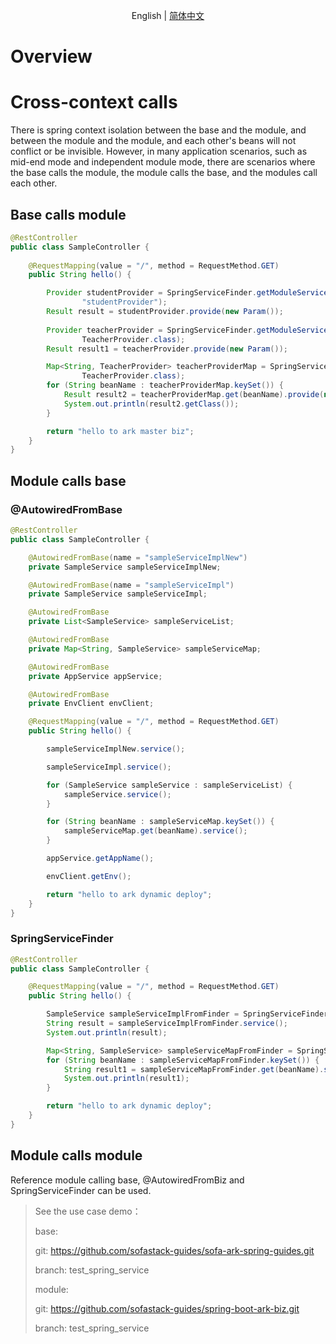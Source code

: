 <div align="center">

English | [简体中文](./README-zh_CN.md)

</div>

# Overview

# Cross-context calls

There is spring context isolation between the base and the module, and between the module and the module, and each other's beans will not conflict or be invisible. However, in many application scenarios, such as mid-end mode and independent module mode, there are scenarios where the base calls the module, the module calls the base, and the modules call each other.

## Base calls module

```java
@RestController
public class SampleController {
    
    @RequestMapping(value = "/", method = RequestMethod.GET)
    public String hello() {

        Provider studentProvider = SpringServiceFinder.getModuleService("spring-boot-ark-biz", "0.0.1-SNAPSHOT",
                "studentProvider");
        Result result = studentProvider.provide(new Param());
        
        Provider teacherProvider = SpringServiceFinder.getModuleService("spring-boot-ark-biz", "0.0.1-SNAPSHOT",
                TeacherProvider.class);
        Result result1 = teacherProvider.provide(new Param());

        Map<String, TeacherProvider> teacherProviderMap = SpringServiceFinder.listModuleServices("spring-boot-ark-biz", "0.0.1-SNAPSHOT",
                TeacherProvider.class);
        for (String beanName : teacherProviderMap.keySet()) {
            Result result2 = teacherProviderMap.get(beanName).provide(new Param());
            System.out.println(result2.getClass());
        }

        return "hello to ark master biz";
    }
}
```

## Module calls base

### @AutowiredFromBase

```java
@RestController
public class SampleController {

    @AutowiredFromBase(name = "sampleServiceImplNew")
    private SampleService sampleServiceImplNew;

    @AutowiredFromBase(name = "sampleServiceImpl")
    private SampleService sampleServiceImpl;

    @AutowiredFromBase
    private List<SampleService> sampleServiceList;

    @AutowiredFromBase
    private Map<String, SampleService> sampleServiceMap;

    @AutowiredFromBase
    private AppService appService;

    @AutowiredFromBase
    private EnvClient envClient;

    @RequestMapping(value = "/", method = RequestMethod.GET)
    public String hello() {

        sampleServiceImplNew.service();

        sampleServiceImpl.service();

        for (SampleService sampleService : sampleServiceList) {
            sampleService.service();
        }

        for (String beanName : sampleServiceMap.keySet()) {
            sampleServiceMap.get(beanName).service();
        }

        appService.getAppName();

        envClient.getEnv();

        return "hello to ark dynamic deploy";
    }
}
```

### SpringServiceFinder

```java
@RestController
public class SampleController {

    @RequestMapping(value = "/", method = RequestMethod.GET)
    public String hello() {

        SampleService sampleServiceImplFromFinder = SpringServiceFinder.getBaseService("sampleServiceImpl");
        String result = sampleServiceImplFromFinder.service();
        System.out.println(result);

        Map<String, SampleService> sampleServiceMapFromFinder = SpringServiceFinder.listBaseServices(SampleService.class);
        for (String beanName : sampleServiceMapFromFinder.keySet()) {
            String result1 = sampleServiceMapFromFinder.get(beanName).service();
            System.out.println(result1);
        }

        return "hello to ark dynamic deploy";
    }
}
```

## Module calls module

Reference module calling base, @AutowiredFromBiz and SpringServiceFinder can be used.


> See the use case demo：
> 
> base:
> 
> git:  https://github.com/sofastack-guides/sofa-ark-spring-guides.git
> 
> branch: test_spring_service
> 
> module:
> 
> git:  https://github.com/sofastack-guides/spring-boot-ark-biz.git
> 
> branch: test_spring_service

